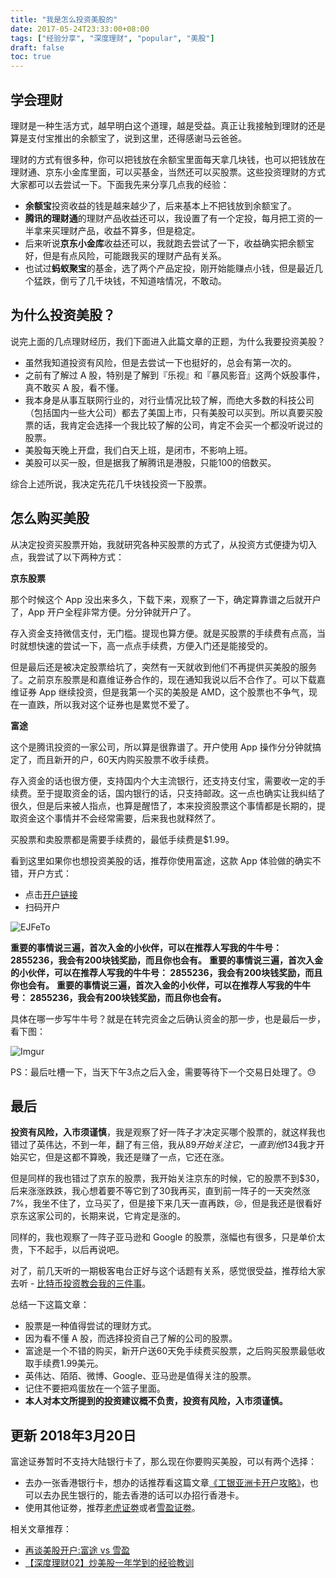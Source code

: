 ```yaml
---
title: "我是怎么投资美股的"
date: 2017-05-24T23:33:00+08:00
tags: ["经验分享", "深度理财", "popular", "美股"] 
draft: false
toc: true
---
```

## 学会理财

理财是一种生活方式，越早明白这个道理，越是受益。真正让我接触到理财的还是算是支付宝推出的余额宝了，说到这里，还得感谢马云爸爸。

理财的方式有很多种，你可以把钱放在余额宝里面每天拿几块钱，也可以把钱放在理财通、京东小金库里面，可以买基金，当然还可以买股票。这些投资理财的方式大家都可以去尝试一下。下面我先来分享几点我的经验：

- **余额宝**投资收益的钱是越来越少了，后来基本上不把钱放到余额宝了。
- **腾讯的理财通**的理财产品收益还可以，我设置了有一个定投，每月把工资的一半拿来买理财产品，收益不算多，但是稳定。
- 后来听说**京东小金库**收益还可以，我就跑去尝试了一下，收益确实把余额宝好，但是有点风险，可能跟我买的理财产品有关系。
- 也试过**蚂蚁聚宝**的基金，选了两个产品定投，刚开始能赚点小钱，但是最近几个猛跌，倒亏了几千块钱，不知道啥情况，不敢动。

<!--more-->

## 为什么投资美股？

说完上面的几点理财经历，我们下面进入此篇文章的正题，为什么我要投资美股？

- 虽然我知道投资有风险，但是去尝试一下也挺好的，总会有第一次的。
- 之前有了解过 A 股，特别是了解到『乐视』和『暴风影音』这两个妖股事件，真不敢买 A 股，看不懂。
- 我本身是从事互联网行业的，对行业情况比较了解，而绝大多数的科技公司（包括国内一些大公司）都去了美国上市，只有美股可以买到。所以真要买股票的话，我肯定会选择一个我比较了解的公司，肯定不会买一个都没听说过的股票。
- 美股每天晚上开盘，我们白天上班，是闭市，不影响上班。
- 美股可以买一股，但是据我了解腾讯是港股，只能100的倍数买。

综合上述所说，我决定先花几千块钱投资一下股票。

## 怎么购买美股

从决定投资买股票开始，我就研究各种买股票的方式了，从投资方式便捷为切入点，我尝试了以下两种方式：

**京东股票**

那个时候这个 App 没出来多久，下载下来，观察了一下，确定算靠谱之后就开户了，App 开户全程非常方便。分分钟就开户了。

存入资金支持微信支付，无门槛。提现也算方便。就是买股票的手续费有点高，当时就想快速的尝试一下，高一点点手续费，方便入门还是能接受的。

但是最后还是被决定股票给坑了，突然有一天就收到他们不再提供买美股的服务了。之前京东股票是和嘉维证券合作的，现在通知我说以后不合作了。可以下载嘉维证券 App 继续投资，但是我第一个买的美股是 AMD，这个股票也不争气，现在一直跌，所以我对这个证券也是累觉不爱了。

**富途**

这个是腾讯投资的一家公司，所以算是很靠谱了。开户使用 App 操作分分钟就搞定了，而且新开的户，60天内购买股票不收手续费。

存入资金的话也很方便，支持国内个大主流银行，还支持支付宝，需要收一定的手续费。至于提取资金的话，国内银行的话，只支持邮政。这一点也确实让我纠结了很久，但是后来被人指点，也算是醒悟了，本来投资股票这个事情都是长期的，提取资金这个事情并不会经常需要，后来我也就释然了。

买股票和卖股票都是需要手续费的，最低手续费是$1.99。

看到这里如果你也想投资美股的话，推荐你使用富途，这款 App 体验做的确实不错，开户方式：

- 点击[开户链接](http://link.3li3.com/futu)
- 扫码开户

![EJFeTo](https://blog-1251237404.cos.ap-guangzhou.myqcloud.com/EJFeTo.png)


**重要的事情说三遍，首次入金的小伙伴，可以在推荐人写我的牛牛号： 2855236，我会有200块钱奖励，而且你也会有。**
**重要的事情说三遍，首次入金的小伙伴，可以在推荐人写我的牛牛号： 2855236，我会有200块钱奖励，而且你也会有。**
**重要的事情说三遍，首次入金的小伙伴，可以在推荐人写我的牛牛号： 2855236，我会有200块钱奖励，而且你也会有。**

具体在哪一步写牛牛号？就是在转完资金之后确认资金的那一步，也是最后一步，看下图：

![Imgur](https://blog-1251237404.cos.ap-guangzhou.myqcloud.com/20190424163403.png)

PS：最后吐槽一下，当天下午3点之后入金，需要等待下一个交易日处理了。😓

## 最后

**投资有风险，入市须谨慎**，我是观察了好一阵子才决定买哪个股票的，就这样我也错过了英伟达，不到一年，翻了有三倍，我从$89开始关注它，一直到他$134我才开始买它，但是这都不算晚，我还是赚了一点，它还在涨。

但是同样的我也错过了京东的股票，我开始关注京东的时候，它的股票不到$30，后来涨涨跌跌，我心想着要不等它到了30我再买，直到前一阵子的一天突然涨7%，我坐不住了，立马买了，但是接下来几天一直再跌，😢，但是我还是很看好京东这家公司的，长期来说，它肯定是涨的。

同样的，我也观察了一阵子亚马逊和 Google 的股票，涨幅也有很多，只是单价太贵，下不起手，以后再说吧。

对了，前几天听的一期极客电台正好与这个话题有关系，感觉很受益，推荐给大家去听 - [比特币投资教会我的三件事](https://geek.wasai.org/bitcoin-huobi-okcoin-investment/)。

总结一下这篇文章：

- 股票是一种值得尝试的理财方式。
- 因为看不懂 A 股，而选择投资自己了解的公司的股票。
- 富途是一个不错的购买，新开户送60天免手续费买股票，之后购买股票最低收取手续费1.99美元。
- 英伟达、陌陌、微博、Google、亚马逊是值得关注的股票。
- 记住不要把鸡蛋放在一个篮子里面。
- **本人对本文所提到的投资建议概不负责，投资有风险，入市须谨慎。**


## 更新 2018年3月20日

富途证券暂时不支持大陆银行卡了，那么现在你要购买美股，可以有两个选择：

- 去办一张香港银行卡，想办的话推荐看这篇文章[《工银亚洲卡开户攻略》](https://blog.forecho.com/icbc-asia-open-account.html)，也可以去办民生银行的，能去香港的话可以办招行香港卡。
- 使用其他证劵，推荐[老虎证劵](https://itiger.com/accounts?invite=FORECHO)或者[雪盈证劵](https://www.snowballsecurities.com/ib-account-open/web?r=50001001166)。

相关文章推荐：

- [再谈美股开户:富途 vs 雪盈](https://blog.forecho.com/talk-about-us-stocks-account-again.html)
- [【深度理财02】炒美股一年学到的经验教训](https://blog.forecho.com/financedeep-02.html)


